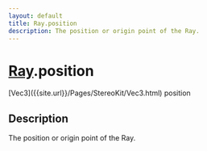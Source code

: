 ```yaml
---
layout: default
title: Ray.position
description: The position or origin point of the Ray.
---
```

# [Ray]({{site.url}}/Pages/StereoKit/Ray.html).position

<div class='signature' markdown='1'>
[Vec3]({{site.url}}/Pages/StereoKit/Vec3.html) position
</div>

## Description
The position or origin point of the Ray.

